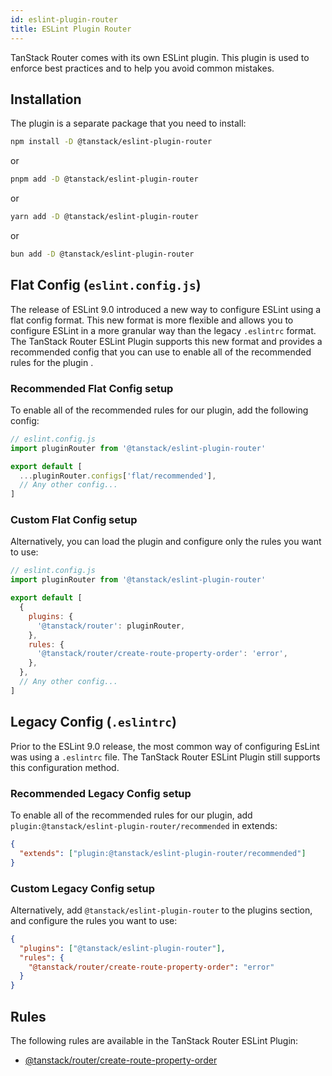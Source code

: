 ```yaml
---
id: eslint-plugin-router
title: ESLint Plugin Router
---
```


TanStack Router comes with its own ESLint plugin. This plugin is used to enforce best practices and to help you avoid common mistakes.

## Installation

The plugin is a separate package that you need to install:

```sh
npm install -D @tanstack/eslint-plugin-router
```

or

```sh
pnpm add -D @tanstack/eslint-plugin-router
```

or

```sh
yarn add -D @tanstack/eslint-plugin-router
```

or

```sh
bun add -D @tanstack/eslint-plugin-router
```

## Flat Config (`eslint.config.js`)

The release of ESLint 9.0 introduced a new way to configure ESLint using a flat config format. This new format is more flexible and allows you to configure ESLint in a more granular way than the legacy `.eslintrc` format. The TanStack Router ESLint Plugin supports this new format and provides a recommended config that you can use to enable all of the recommended rules for the plugin
.

### Recommended Flat Config setup

To enable all of the recommended rules for our plugin, add the following config:

```js
// eslint.config.js
import pluginRouter from '@tanstack/eslint-plugin-router'

export default [
  ...pluginRouter.configs['flat/recommended'],
  // Any other config...
]
```

### Custom Flat Config setup

Alternatively, you can load the plugin and configure only the rules you want to use:

```js
// eslint.config.js
import pluginRouter from '@tanstack/eslint-plugin-router'

export default [
  {
    plugins: {
      '@tanstack/router': pluginRouter,
    },
    rules: {
      '@tanstack/router/create-route-property-order': 'error',
    },
  },
  // Any other config...
]
```

## Legacy Config (`.eslintrc`)

Prior to the ESLint 9.0 release, the most common way of configuring EsLint was using a `.eslintrc` file. The TanStack Router ESLint Plugin still supports this configuration method.

### Recommended Legacy Config setup

To enable all of the recommended rules for our plugin, add `plugin:@tanstack/eslint-plugin-router/recommended` in extends:

```json
{
  "extends": ["plugin:@tanstack/eslint-plugin-router/recommended"]
}
```

### Custom Legacy Config setup

Alternatively, add `@tanstack/eslint-plugin-router` to the plugins section, and configure the rules you want to use:

```json
{
  "plugins": ["@tanstack/eslint-plugin-router"],
  "rules": {
    "@tanstack/router/create-route-property-order": "error"
  }
}
```

## Rules

The following rules are available in the TanStack Router ESLint Plugin:

- [@tanstack/router/create-route-property-order](../create-route-property-order.md)
